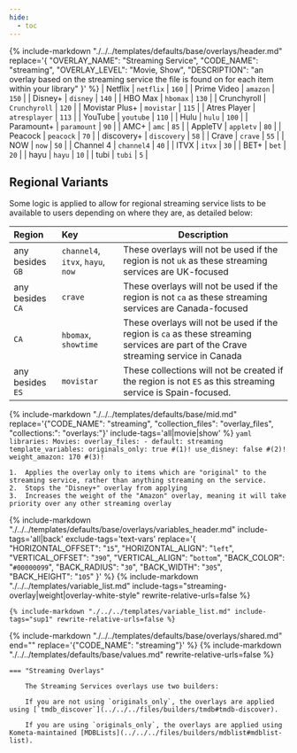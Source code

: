 ```yaml
---
hide:
  - toc
---
```

{%
    include-markdown "./../../templates/defaults/base/overlays/header.md"
    replace='{
        "OVERLAY_NAME": "Streaming Service", 
        "CODE_NAME": "streaming",
        "OVERLAY_LEVEL": "Movie, Show",
        "DESCRIPTION": "an overlay based on the streaming service the file is found on for each item within your library"
    }'
%}
| Netflix         | `netflix`         | `160` |
| Prime Video     | `amazon`          | `150` |
| Disney+         | `disney`          | `140` |
| HBO Max         | `hbomax`          | `130` |
| Crunchyroll     | `Crunchyroll`     | `120` |
| Movistar Plus+  | `movistar`        | `115` |
| Atres Player    | `atresplayer`     | `113` |
| YouTube         | `youtube`         | `110` |
| Hulu            | `hulu`            | `100` |
| Paramount+      | `paramount`       | `90`  |
| AMC+            | `amc`             | `85`  |
| AppleTV         | `appletv`         | `80`  |
| Peacock         | `peacock`         | `70`  |
| discovery+      | `discovery`       | `58`  |
| Crave           | `crave`           | `55`  |
| NOW             | `now`             | `50`  |
| Channel 4       | `channel4`        | `40`  |
| ITVX            | `itvx`            | `30`  |
| BET+            | `bet`             | `20`  |
| hayu            | `hayu`            | `10`  |
| tubi            | `tubi`            | `5`   |

## Regional Variants

Some logic is applied to allow for regional streaming service lists to be available to users depending on where they are, as detailed below:

| Region           | Key                               | Description                                                                                                                         |
|:-----------------|:----------------------------------|-------------------------------------------------------------------------------------------------------------------------------------|
| any besides `GB` | `channel4`, `itvx`, `hayu`, `now` | These overlays will not be used if the region is not `uk` as these streaming services are UK-focused                                |
| any besides `CA` | `crave`                           | These overlays will not be used if the region is not `ca` as these streaming services are Canada-focused                            |
| `CA`             | `hbomax`, `showtime`              | These overlays will not be used if the region is `ca` as these streaming services are part of the Crave streaming service in Canada |
| any besides `ES` | `movistar`                        | These collections will not be created if the region is not `ES` as this streaming service is Spain-focused.                         |

{% 
    include-markdown "./../../templates/defaults/base/mid.md" 
    replace='{"CODE_NAME": "streaming", "collection_files": "overlay_files", "collections:": "overlays:"}' 
    include-tags='all|movie|show' 
%}
    ```yaml
    libraries:
      Movies:
        overlay_files:
          - default: streaming
            template_variables:
              originals_only: true #(1)!
              use_disney: false #(2)!
              weight_amazon: 170 #(3)!
    ```

    1.  Applies the overlay only to items which are "original" to the streaming service, rather than anything streaming on the service.
    2.  Stops the "Disney+" overlay from applying
    3.  Increases the weight of the "Amazon" overlay, meaning it will take priority over any other streaming overlay

{% 
    include-markdown "./../../templates/defaults/base/overlays/variables_header.md"
    include-tags='all|back'
    exclude-tags='text-vars'
    replace='{
        "HORIZONTAL_OFFSET": "`15`",
        "HORIZONTAL_ALIGN": "`left`",
        "VERTICAL_OFFSET": "`390`",
        "VERTICAL_ALIGN": "`bottom`",
        "BACK_COLOR": "`#00000099`",
        "BACK_RADIUS": "`30`",
        "BACK_WIDTH": "`305`",
        "BACK_HEIGHT": "`105`"
    }'
%}
    {%
        include-markdown "./../../templates/variable_list.md"
        include-tags="streaming-overlay|weight|overlay-white-style"
        rewrite-relative-urls=false
    %}

    {% include-markdown "./../../templates/variable_list.md" include-tags="sup1" rewrite-relative-urls=false %}

{% include-markdown "./../../templates/defaults/base/overlays/shared.md" end="<!--text-variables-->" replace='{"CODE_NAME": "streaming"}' %}
{% include-markdown "./../../templates/defaults/base/values.md" rewrite-relative-urls=false %}

    === "Streaming Overlays"
    
        The Streaming Services overlays use two builders:

        If you are not using `originals_only`, the overlays are applied using [`tmdb_discover`](../../../files/builders/tmdb#tmdb-discover).
        
        If you are using `originals_only`, the overlays are applied using Kometa-maintained [MDBLists](../../../files/builders/mdblist#mdblist-list).
